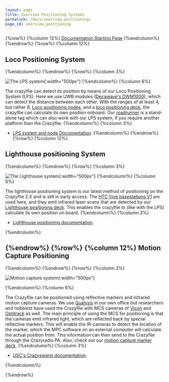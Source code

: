 ```yaml
---
layout: page
title: Overview Positioning Systems
permalink: /docs/overview_positioning/
page_id: overview_positioning
---
```

{%row%}
{%column 12%}
[Documentation Starting Page](/docs/)
{%endcolumn%}
{%endrow%}
{%row%}
{%column 12%}

Loco Positioning System
-----------------------

{%endcolumn%}
{%endrow%}
{%row%}
{%column 3%}


![The LPS system](/images/documentation/overview/lpssystem.png){:width="500px"}
{%endcolumn%}
{%column 6%}



The crazyflie can detect its position by means of our Loco Positioning System (LPS). Here we use UWB modules ([Decawave's DWM1000](https://store.bitcraze.io/collections/decks/products/motion-capture-marker-deck)), which can detect the distance between each other. With the ranges of at least 4, but rather 8, [Loco positioning nodes](https://store.bitcraze.io/collections/positioning/products/loco-positioning-node), and a [loco positioning deck](https://store.bitcraze.io/collections/positioning/products/loco-positioning-deck), the crazyflie can calculate its own position onboard. Our [roadrunner](https://store.bitcraze.io/collections/positioning/products/roadrunner) is a stand-alone tag which can also work with our LPS system, if you require another platform than the Crazyflie.
{%endcolumn%}
{%column 3%}

- [LPS system and node Documentation](/docs/lps-node-firmware/master/index/).
{%endcolumn%}
{%endrow%}
{%row%}
{%column 12%}

Lighthouse positioning System
-----------------------
{%endcolumn%}
{%endrow%}
{%row%}
{%column 3%}


![The Lighthouse system](/images/documentation/overview/lighthouse.png){:width="500px"}
{%endcolumn%}
{%column 6%}


The lighthouse positioning system is our latest method of positioning on the Crazyflie 2.X and is still in early access. The [HTC Vive basestations V1](https://www.vive.com/us/accessory/base-station/) are used here, and they emit infrared laser scans that are detected by our [Lighthouse positioning deck](https://store.bitcraze.io/collections/positioning/products/lighthouse-positioning-deck). This enables the crazyflie to (like with the LPS) calculate its own position on board.
{%endcolumn%}
{%column 3%}
- [Lighthouse positioning documentation](/docs/crazyflie-firmware/master/lighthouse_overview/).

{%endcolumn%}

{%endrow%}
{%row%}
{%column 12%}
Motion Capture Positioning
-----------------------
{%endcolumn%}
{%endrow%}
{%row%}
{%column 3%}

![Motion capture system](/images/documentation/overview/motioncapture.png){:width="500px"}

{%endcolumn%}
{%column 6%}


The Crazyflie can be positioned using reflective markers and infrared motion capture cameras. We use [Qualysis](https://www.qualisys.com/) in our own office but researchers and hobbiest have used the Crazyflie with MCS cameras of [Vicon](https://www.vicon.com/) and [Optitrack](https://optitrack.com/) as well. The main principle of using the MCS for positioning is that the cameras emit infrared light, which are reflected back by special reflective markers. This will enable the IR-cameras to detect the location of the marker, which the MPC software on an external computer will calculate the actual position from. This information can then send to the Crazyflie through the Crazyradio PA. Also, check out our [motion capture marker deck](https://store.bitcraze.io/collections/decks/products/motion-capture-marker-deck).
{%endcolumn%}
{%column 3%}

 - [ USC's Crazyswarm documentation](https://crazyswarm.readthedocs.io/en/latest/).

{%endcolumn%}

{%endrow%}
